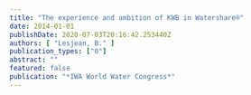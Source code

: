 ```yaml
---
title: "The experience and ambition of KWB in Watershare®"
date: 2014-01-01
publishDate: 2020-07-03T20:16:42.253440Z
authors: [ "Lesjean, B." ]
publication_types: ["0"]
abstract: ""
featured: false
publication: "*IWA World Water Congress*"
---
```



